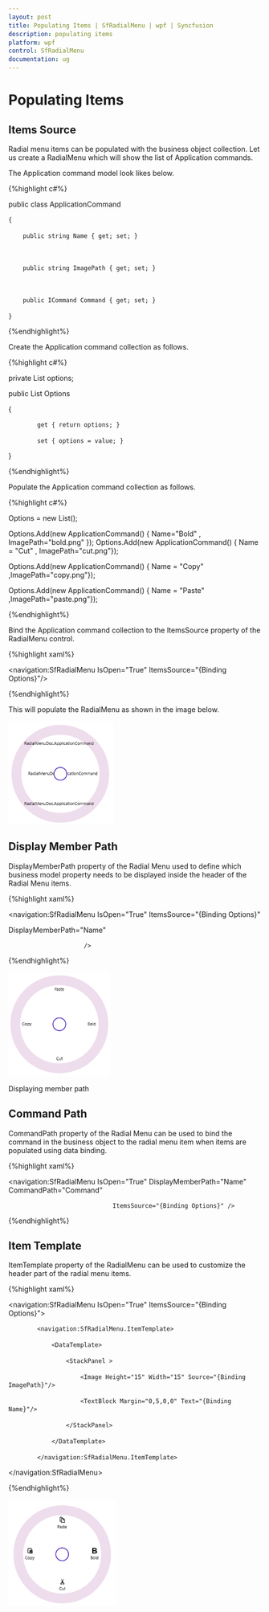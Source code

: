 ```yaml
---
layout: post
title: Populating Items | SfRadialMenu | wpf | Syncfusion
description: populating items 
platform: wpf
control: SfRadialMenu 
documentation: ug
---
```


# Populating Items 

## Items Source  

Radial menu items can be populated with the business object collection. Let us create a RadialMenu which will show the list of Application commands.   

The Application command model look likes below.  



{%highlight c#%}





  public class ApplicationCommand

    {

        public string Name { get; set; }



        public string ImagePath { get; set; }



        public ICommand Command { get; set; }

    }

{%endhighlight%}

Create the Application command collection as follows. 


{%highlight c#%}




private List<ApplicationCommand> options;



public List<ApplicationCommand> Options

   {

            get { return options; }

            set { options = value; }

   }



{%endhighlight%}

Populate the Application command collection as follows. 


{%highlight c#%}





 Options = new List<ApplicationCommand>(); 

 Options.Add(new ApplicationCommand() { Name="Bold" , ImagePath="bold.png" });    			  Options.Add(new ApplicationCommand() { Name = "Cut" , ImagePath="cut.png"}); 

 Options.Add(new ApplicationCommand() { Name = "Copy" ,ImagePath="copy.png"}); 

 Options.Add(new ApplicationCommand() { Name = "Paste" ,ImagePath="paste.png"});

{%endhighlight%}

Bind the Application command collection to the ItemsSource property of the RadialMenu control. 

{%highlight xaml%}



<navigation:SfRadialMenu IsOpen="True" ItemsSource="{Binding Options}"/>

{%endhighlight%}

This will populate the RadialMenu as shown in the image below. 





![](Concepts_images/Concepts_img1.png)





## Display Member Path 

DisplayMemberPath property of the Radial Menu used to define which business model property needs to be displayed inside the header of the Radial Menu items.

{%highlight xaml%}





<navigation:SfRadialMenu IsOpen="True" ItemsSource="{Binding Options}"

DisplayMemberPath="Name"

                         />


{%endhighlight%}

![](Concepts_images/Concepts_img2.png)



Displaying member path

## Command Path

CommandPath property of the Radial Menu can be used to bind the command in the business object to the radial menu item when items are populated using data binding. 

{%highlight xaml%}





<navigation:SfRadialMenu IsOpen="True" DisplayMemberPath="Name" CommandPath="Command"

                                 ItemsSource="{Binding Options}" />


{%endhighlight%}

## Item Template 

ItemTemplate property of the RadialMenu can be used to customize the header part of the radial menu items.  

{%highlight xaml%}

 



<navigation:SfRadialMenu IsOpen="True" ItemsSource="{Binding Options}">

            <navigation:SfRadialMenu.ItemTemplate>

                <DataTemplate>

                    <StackPanel >

                        <Image Height="15" Width="15" Source="{Binding ImagePath}"/>

                        <TextBlock Margin="0,5,0,0" Text="{Binding Name}"/>

                    </StackPanel>

                </DataTemplate>

            </navigation:SfRadialMenu.ItemTemplate>

   </navigation:SfRadialMenu>

{%endhighlight%}

![](Concepts_images/Concepts_img3.png)



